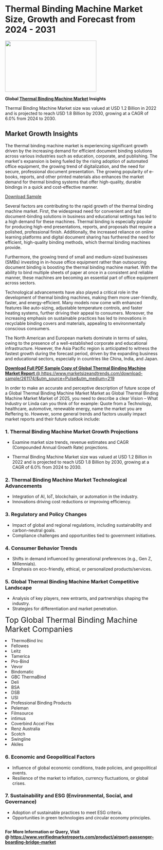 <H1>Thermal Binding Machine Market Size, Growth and Forecast from 2024 - 2031</H1><img class="aligncenter size-medium wp-image-584254" src="https://thirdeyenews.in/wp-content/uploads/2024/09/Global-Market-Research-300x168.jpeg" alt="" width="300" height="168" /><p><strong>Global&nbsp;<a href="https://www.marketsizeandtrends.com/download-sample/261174/&amp;utm_source=Pulse&amp;utm_medium=219">Thermal Binding Machine Market</a> Insights</strong></p><p>Thermal Binding Machine Market size was valued at USD 1.2 Billion in 2022 and is projected to reach USD 1.8 Billion by 2030, growing at a CAGR of 6.0% from 2024 to 2030.</p><p><h2>Market Growth Insights</h2> <p>The thermal binding machine market is experiencing significant growth driven by the increasing demand for efficient document binding solutions across various industries such as education, corporate, and publishing. The market's expansion is being fueled by the rising adoption of automated office equipment, the growing trend of digitalization, and the need for secure, professional document presentation. The growing popularity of e-books, reports, and other printed materials also enhances the market demand for thermal binding systems that offer high-quality, durable bindings in a quick and cost-effective manner.</p> <p><a href="#">Download Sample</a></p> <p>Several factors are contributing to the rapid growth of the thermal binding machine market. First, the widespread need for convenient and fast document-binding solutions in business and educational settings has led to a high demand for these machines. Thermal binding is especially popular for producing high-end presentations, reports, and proposals that require a polished, professional finish. Additionally, the increased reliance on online learning platforms and digital document sharing has furthered the need for efficient, high-quality binding methods, which thermal binding machines provide.</p> <p>Furthermore, the growing trend of small and medium-sized businesses (SMBs) investing in in-house office equipment rather than outsourcing document binding is boosting the thermal binding machine market. With the ability to bind multiple sheets of paper at once in a consistent and reliable manner, these machines are becoming an essential part of office equipment across sectors.</p> <p>Technological advancements have also played a critical role in the development of thermal binding machines, making them more user-friendly, faster, and energy-efficient. Many models now come with enhanced features like auto-sizing, adjustable temperature controls, and faster heating systems, further driving their appeal to consumers. Moreover, the increasing emphasis on sustainable practices has led to innovations in recyclable binding covers and materials, appealing to environmentally conscious consumers.</p> <p>The North American and European markets dominate in terms of sales, owing to the presence of a well-established corporate and educational infrastructure. However, the Asia Pacific region is anticipated to witness the fastest growth during the forecast period, driven by the expanding business and educational sectors, especially in countries like China, India, and Japan.</p> <p><a href="#"></p><p><span class=""><strong>Download Full PDF Sample Copy of Global Thermal Binding Machine Market Report</strong> @ <a href="https://www.marketsizeandtrends.com/download-sample/261174/&amp;utm_source=Pulse&amp;utm_medium=219" target="_blank">https://www.marketsizeandtrends.com/download-sample/261174/&amp;utm_source=Pulse&amp;utm_medium=219</a></span></p><p>In order to make an accurate and perceptive description of future scope of a Global&nbsp;Thermal Binding Machine Market Market as Global&nbsp;Thermal Binding Machine Market Market of 2025, you need to describe a clear Vision &ndash; What Industry or Linda can you think of for example: Quote from a Technology, healthcare, automotive, renewable energy, name the market you are Reffering to. However, some general trends and factors usually impact market reports and their future outlook include:</p><h3>1.&nbsp;<strong>Thermal Binding Machine Market Growth Projections</strong></h3><ul><li>Examine market size trends, revenue estimates and CAGR (Compounded Annual Growth Rate) projections.</li><li><p>Thermal Binding Machine Market size was valued at USD 1.2 Billion in 2022 and is projected to reach USD 1.8 Billion by 2030, growing at a CAGR of 6.0% from 2024 to 2030.</p></li></ul><h3>2.&nbsp;<strong>Thermal Binding Machine Market Technological Advancements</strong></h3><ul><li>Integration of AI, IoT, blockchain, or automation in the industry.</li><li>Innovations driving cost reductions or improving efficiency.</li></ul><h3>3.&nbsp;<strong>Regulatory and Policy Changes</strong></h3><ul><li>Impact of global and regional regulations, including sustainability and carbon-neutral goals.</li><li>Compliance challenges and opportunities tied to government initiatives.</li></ul><h3>4.&nbsp;<strong>Consumer Behavior Trends</strong></h3><ul><li>Shifts in demand influenced by generational preferences (e.g., Gen Z, Millennials).</li><li>Emphasis on eco-friendly, ethical, or personalized products/services.</li></ul><h3>5.&nbsp;<strong>Global Thermal Binding Machine Market Competitive Landscape</strong></h3><ul><li>Analysis of key players, new entrants, and partnerships shaping the industry.</li><li>Strategies for differentiation and market penetration.</li></ul><p data-pm-slice="1 1 []"><span style="color: inherit; font-family: inherit; font-size: 25px;">Top Global Thermal Binding Machine Market Companies</span></p><div class="" data-test-id=""><p><li>ThermoBind Inc</li><li> Fellowes</li><li> Leitz</li><li> Tamerica</li><li> Pro-Bind</li><li> Vevor</li><li> Bindomatic</li><li> GBC ThermaBind</li><li> Deli</li><li> BSA</li><li> DSB</li><li> USI</li><li> Professional Binding Products</li><li> Peleman</li><li> Filmsource</li><li> intimus</li><li> Coverbind Accel Flex</li><li> Renz Australia</li><li> Scotch</li><li> Swingline</li><li> Akiles</li></p></div><h3>6.&nbsp;<strong>Economic and Geopolitical Factors</strong></h3><ul><li>Influence of global economic conditions, trade policies, and geopolitical events.</li><li>Resilience of the market to inflation, currency fluctuations, or global crises.</li></ul><h3>7.&nbsp;<strong>Sustainability and ESG (Environmental, Social, and Governance)</strong></h3><ul><li>Adoption of sustainable practices to meet ESG criteria.</li><li>Opportunities in green technologies and circular economy principles.</li></ul><h2><strong style="font-size: 14px;">For More Information or Query, Visit @&nbsp;</strong><a style="background-color: #ffffff; font-size: 14px;" href="https://www.marketsizeandtrends.com/report/thermal-binding-machine-market/" target="_blank">https://www.verifiedmarketreports.com/product/airport-passenger-boarding-bridge-market</a></h2>
